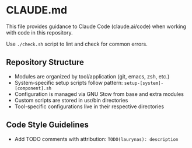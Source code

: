# CLAUDE.md

This file provides guidance to Claude Code (claude.ai/code) when working with
code in this repository.

Use `./check.sh` script to lint and check for common errors.

## Repository Structure

- Modules are organized by tool/application (git, emacs, zsh, etc.)
- System-specific setup scripts follow pattern:
  `setup-[system]-[component].sh`
- Configuration is managed via GNU Stow from base and extra modules
- Custom scripts are stored in usr/bin directories
- Tool-specific configurations live in their respective directories

## Code Style Guidelines

- Add TODO comments with attribution: `TODO(laurynas): description`
